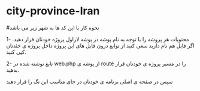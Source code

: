 # city-province-Iran
#نحوه کار با این کد ها به شهر زیر می باشد

1- محتویات هر پروشه را با توجه به نام پوشه در پوشه لاراول پروژه خودتان قرار دهید. اگر فایل هم نام دارید سعی کنید از توابع درون فایل های این پروژه داخل پروژه ی خئدتان کپی کنید.

2- تابع نوشته شده در web.php از پوشه ی route  را در مسیر پروژه ی خودتان قرار بدهید.


سپس در صفحه ی اصلی برنامه ی خودتان در جای مناسب این تگ را قرار دهید

<div class="d-flex align-items-center location-container" id="showCitesModal">
        <i class="bi bi-geo-alt fs-3"></i>
        <p class="fs-4 ps-2 mt-2" id="firstSelectedCity"> </p>
</div>
